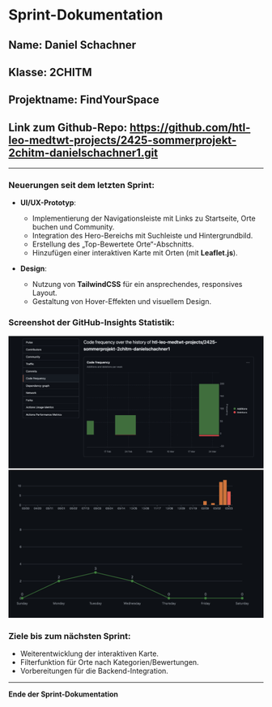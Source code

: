 # Sprint-Dokumentation

## Name: Daniel Schachner 
## Klasse: 2CHITM  
## Projektname: FindYourSpace  
## Link zum Github-Repo: https://github.com/htl-leo-medtwt-projects/2425-sommerprojekt-2chitm-danielschachner1.git

---

### Neuerungen seit dem letzten Sprint:

- **UI/UX-Prototyp**:  
    - Implementierung der Navigationsleiste mit Links zu Startseite, Orte buchen und Community.  
    - Integration des Hero-Bereichs mit Suchleiste und Hintergrundbild.  
    - Erstellung des „Top-Bewertete Orte“-Abschnitts.  
    - Hinzufügen einer interaktiven Karte mit Orten (mit **Leaflet.js**).

- **Design**:  
    - Nutzung von **TailwindCSS** für ein ansprechendes, responsives Layout.  
    - Gestaltung von Hover-Effekten und visuellem Design.

### Screenshot der GitHub-Insights Statistik:

![GitHub Insights Screenshot](./githubInsights/htmlCssPrototype.png)
![GitHub Insights Screenshot](./githubInsights/commitInsight.png)

### Ziele bis zum nächsten Sprint:

- Weiterentwicklung der interaktiven Karte.  
- Filterfunktion für Orte nach Kategorien/Bewertungen.  
- Vorbereitungen für die Backend-Integration.

---

**Ende der Sprint-Dokumentation**



